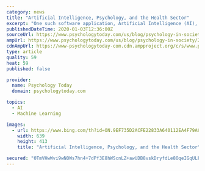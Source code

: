 ```yaml
---
category: news
title: "Artificial Intelligence, Psychology, and the Health Sector"
excerpt: "One such software application, Artificial Intelligence (AI), has been suggested to be growing at an exponential rate, 3 with deep learning neural networks leading many achievements. IBM’s Deep Blue beat Gary Kasparov in chess, and more recently Google’s DeepMind beat Lee Se-dol at the Chinese game of Go, which is a much more complex game ..."
publishedDateTime: 2020-01-03T12:36:00Z
sourceUrl: https://www.psychologytoday.com/us/blog/psychology-in-society/202001/artificial-intelligence-psychology-and-the-health-sector
ampUrl: https://www.psychologytoday.com/us/blog/psychology-in-society/202001/artificial-intelligence-psychology-and-the-health-sector?amp
cdnAmpUrl: https://www-psychologytoday-com.cdn.ampproject.org/c/s/www.psychologytoday.com/us/blog/psychology-in-society/202001/artificial-intelligence-psychology-and-the-health-sector?amp
type: article
quality: 59
heat: 59
published: false

provider:
  name: Psychology Today
  domain: psychologytoday.com

topics:
  - AI
  - Machine Learning

images:
  - url: https://www.bing.com/th?id=ON.9EF735D2ACFE22833A640112EA4F79A6
    width: 639
    height: 413
    title: "Artificial Intelligence, Psychology, and the Health Sector"

secured: "0TmVHwWvi9wNOWs7hn4+7dPf3E8hWScnLZ+awUDB8vskDryfdLe8OqeIGqULFyVOxMyTXxJ2LssjsP4RU9yfNPruLwxdCorFlvQxATR1krje7uXtQehGtuPxUzEu3noHyh0YV4iXzNTHkdUpb5FYnL0Yk6uRgZYU34sJLKIIcsUUoUVlXcWjP+5xMNGlDYpVXkBAN+wYvEoLXopzkZGGwLPpzJXeENSySJrZ+FVAmzE+Gh6+dShlI7IARWnkKoMCV24C+9usHNMkRoylcMyo0Q==;lQZUCP1LXxCyFZMUntimQg=="
---
```


